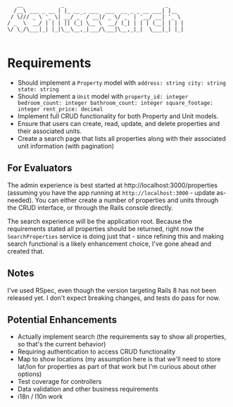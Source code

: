 ```
   __            _                                _     
  /__\ ___ _ __ | |_ __ _ ___  ___  __ _ _ __ ___| |__  
 / \/// _ \ '_ \| __/ _` / __|/ _ \/ _` | '__/ __| '_ \ 
/ _  \  __/ | | | || (_| \__ \  __/ (_| | | | (__| | | |
\/ \_/\___|_| |_|\__\__,_|___/\___|\__,_|_|  \___|_| |_|
                                                        
```

# Requirements
* Should implement a `Property` model with `address: string city: string state: string`
* Should implement a `Unit` model with `property_id: integer bedroom_count: integer bathroom_count: integer square_footage: integer rent_price: decimal`
* Implement full CRUD functionality for both Property and Unit models.
* Ensure that users can create, read, update, and delete properties and their associated units.
* Create a search page that lists all properties along with their associated unit information (with pagination)

## For Evaluators
The admin experience is best started at http://localhost:3000/properties (assuming you have the app running at `http://localhost:3000` - update as-needed). You can either create a number of properties and units through the CRUD interface, or through the Rails console directly.

The search experience will be the application root. Because the requirements stated all properties should be returned, right now the `SearchProperties` service is doing just that - since refining this and making search functional is a likely enhancement choice, I've gone ahead and created that.

## Notes
I've used RSpec, even though the version targeting Rails 8 has not been released yet. I don't expect breaking changes, and tests do pass for now.

## Potential Enhancements
* Actually implement search (the requirements say to show all properties, so that's the current behavior)
* Requiring authentication to access CRUD functionality
* Map to show locations (my assumption here is that we'll need to store lat/lon for properties as part of that work but I'm curious about other options)
* Test coverage for controllers
* Data validation and other business requirements
* i18n / l10n work
